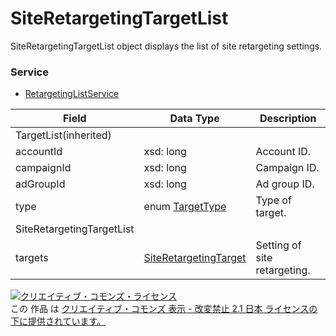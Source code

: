 # SiteRetargetingTargetList
SiteRetargetingTargetList object displays the list of site retargeting settings.
### Service
+ [RetargetingListService](../services/RetargetingListService.md)

| Field | Data Type | Description | 
|---|---|---|
| TargetList(inherited)|||
| accountId| xsd: long| Account ID. |
| campaignId| xsd: long| Campaign ID. |
| adGroupId| xsd: long| Ad group ID. |
| type| enum <a href="./TargetType.md">TargetType</a>| Type of target. |
| SiteRetargetingTargetList|||
| targets| <a href="./SiteRetargetingTarget.md">SiteRetargetingTarget</a>| Setting of site retargeting. |
<a rel="license" href="http://creativecommons.org/licenses/by-nd/2.1/jp/"><img alt="クリエイティブ・コモンズ・ライセンス" style="border-width:0" src="https://i.creativecommons.org/l/by-nd/2.1/jp/88x31.png" /></a><br />この 作品 は <a rel="license" href="http://creativecommons.org/licenses/by-nd/2.1/jp/">クリエイティブ・コモンズ 表示 - 改変禁止 2.1 日本 ライセンスの下に提供されています。</a>
